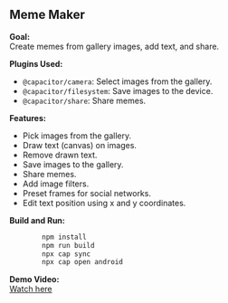 ## Meme Maker

**Goal:**  
Create memes from gallery images, add text, and share.

**Plugins Used:**
- `@capacitor/camera`: Select images from the gallery.
- `@capacitor/filesystem`: Save images to the device.
- `@capacitor/share`: Share memes.

**Features:**
- Pick images from the gallery.
- Draw text (canvas) on images.
- Remove drawn text.
- Save images to the gallery.
- Share memes.
- Add image filters.
- Preset frames for social networks.
- Edit text position using x and y coordinates.

**Build and Run:**  
```bash
        npm install
        npm run build
        npx cap sync
        npx cap open android
````
**Demo Video:**  
[Watch here](https://drive.google.com/file/d/19W-cfd6xjYM_ZM81ekHjhmfa4jjdlxnI/view?usp=sharing)
